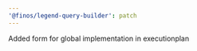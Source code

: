 ```yaml
---
'@finos/legend-query-builder': patch
---
```


Added form for global implementation in executionplan
